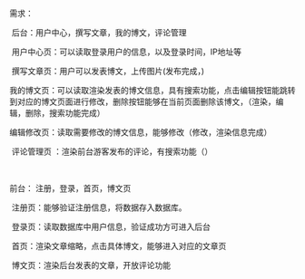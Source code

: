 需求：

​		后台：用户中心，撰写文章，我的博文，评论管理

​					用户中心页：可以读取登录用户的信息，以及登录时间，IP地址等

​					撰写文章页：用户可以发表博文，上传图片(发布完成，)

​					我的博文页：可以读取渲染发表的博文信息，具有搜索功能，点击编辑按钮能跳转到对应的博文页面进行修改，删除按钮能够在当前页面删除该博文，（渲染，编辑，删除，搜索功能完成）

​					编辑修改页：读取需要修改的博文信息，能够修改（修改，渲染信息完成）

​					评论管理页 ：渲染前台游客发布的评论，有搜索功能（）

​		

前台： 注册，登录，首页，博文页

​					注册页：能够验证注册信息，将数据存入数据库。

​					登录页：读取数据库中用户信息，验证成功方可进入后台

​					首页：渲染文章缩略，点击具体博文，能够进入对应的文章页

​					博文页：渲染后台发表的文章，开放评论功能